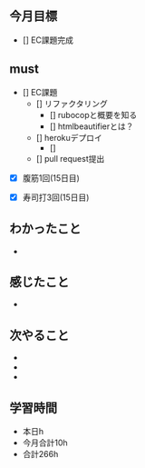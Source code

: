 ## 今月目標
- [] EC課題完成



## must
- [] EC課題
  - [] リファクタリング
    - [] rubocopと概要を知る
    - [] htmlbeautifierとは？ 
  - [] herokuデプロイ
    - []  
  - [] pull request提出
   
- [x] 腹筋1回(15日目)
- [x] 寿司打3回(15日目)



## わかったこと
- 



## 感じたこと
- 
  

## 次やること
  - 
  - 
  - 
  

 

## 学習時間
  - 本日h
  - 今月合計10h
  - 合計266h




